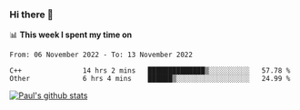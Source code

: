### Hi there 👋

📊 **This week I spent my time on**
<!--START_SECTION:waka-->

```text
From: 06 November 2022 - To: 13 November 2022

C++               14 hrs 2 mins   ██████████████▒░░░░░░░░░░   57.78 %
Other             6 hrs 4 mins    ██████▒░░░░░░░░░░░░░░░░░░   24.99 %
```

<!--END_SECTION:waka-->


[![Paul's github stats](https://github-readme-stats.vercel.app/api?username=mickeyouyou&theme=dracula&show_icons=true)](https://github.com/anuraghazra/github-readme-stats)
